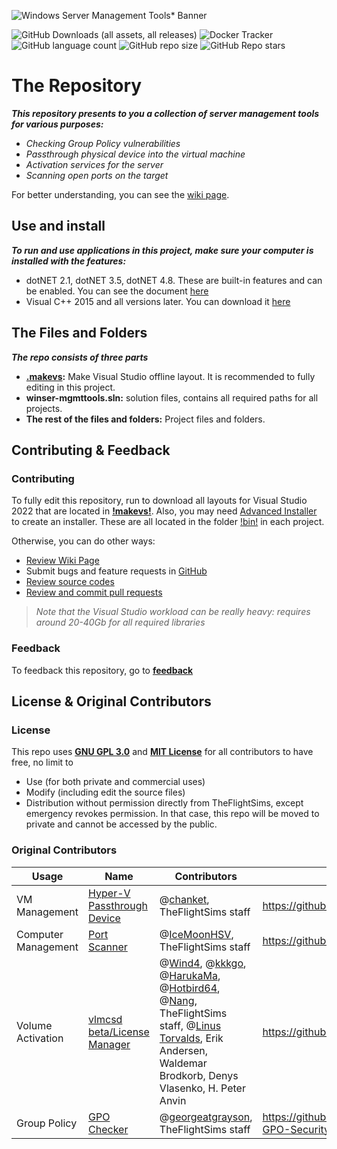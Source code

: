 ![Windows Server Management Tools* Banner](https://github.com/TheFlightSims/windowsserver-mgmttools/blob/master/banner.png?raw=true)

![GitHub Downloads (all assets, all releases)](https://img.shields.io/github/downloads/TheFlightSims/windowsserver-mgmttools/total)
![Docker Tracker](https://img.shields.io/docker/pulls/theflightsims/vlmcsd)
![GitHub language count](https://img.shields.io/github/languages/count/TheFlightSims/windowsserver-mgmttools)
![GitHub repo size](https://img.shields.io/github/repo-size/TheFlightSims/windowsserver-mgmttools)
![GitHub Repo stars](https://img.shields.io/github/stars/TheFlightSims/windowsserver-mgmttools)

# The Repository

***This repository presents to you a collection of server management tools for various purposes:***

* *Checking Group Policy vulnerabilities*
* *Passthrough physical device into the virtual machine*
* *Activation services for the server*
* *Scanning open ports on the target*

For better understanding, you can see the [wiki page](https://github.com/TheFlightSims/windowsserver-mgmttools/wiki).

## Use and install

***To run and use applications in this project, make sure your computer is installed with the features:***

 - dotNET 2.1, dotNET 3.5, dotNET 4.8. These are built-in features and can be enabled. You can see the document [here](https://learn.microsoft.com/en-us/dotnet/framework/install/dotnet-35-windows)
 - Visual C++ 2015 and all versions later. You can download it [here](https://learn.microsoft.com/en-US/cpp/windows/latest-supported-vc-redist?view=msvc-170)

## The Files and Folders

***The repo consists of three parts***

* **[.makevs](https://github.com/TheFlightSims/windowsserver-mgmttools/tree/master/.makevs):** Make Visual Studio offline layout. It is recommended to fully editing in this project.
* **winser-mgmttools.sln:** solution files, contains all required paths for all projects.
* **The rest of the files and folders:** Project files and folders.

## Contributing & Feedback

### Contributing

To fully edit this repository, run to download all layouts for Visual Studio 2022 that are located in **[!makevs!](https://github.com/TheFlightSims/windowsserver-mgmttools/tree/master/!makevs!)**.
Also, you may need [Advanced Installer](https://www.advancedinstaller.com/) to create an installer. These are all located in the folder [!bin!](https://github.com/TheFlightSims/windowsserver-mgmttools/tree/master/!bin!) in each project.

Otherwise, you can do other ways:

 - [Review Wiki Page](https://github.com/TheFlightSims/windowsserver-mgmttools/wiki)
 - Submit bugs and feature requests in [GitHub](https://github.com/TheFlightSims/windowsserver-mgmttools/issues)
 - [Review source codes](https://github.com/TheFlightSims/windowsserver-mgmttools)
 - [Review and commit pull requests](https://github.com/TheFlightSims/windowsserver-mgmttools/pulls)

> *Note that the Visual Studio workload can be really heavy: requires around 20-40Gb for all required libraries*

### Feedback

To feedback this repository, go to [**feedback**](https://github.com/TheFlightSims/windowsserver-mgmttools/issues)

## License & Original Contributors

### License

This repo uses [**GNU GPL 3.0**](https://www.gnu.org/licenses/gpl-3.0.en.html) and [**MIT License**](https://opensource.org/licenses/MIT) for all contributors to have free, no limit to

- Use (for both private and commercial uses)
- Modify (including edit the source files)
- Distribution without permission directly from TheFlightSims, except emergency revokes permission. In that case, this repo will be moved to private and cannot be accessed by the public.

### Original Contributors

|Usage|Name|Contributors|Original path|
|--|--|--|--|
|VM Management|[Hyper-V Passthrough Device](https://github.com/TheFlightSims/windowsserver-mgmttools/tree/master/hyperv-passthrough)|@[chanket](https://github.com/chanket), TheFlightSims staff|https://github.com/chanket/DDA|
|Computer Management|[Port Scanner](https://github.com/TheFlightSims/windowsserver-mgmttools/tree/master/port-scanner)|@[IceMoonHSV](https://github.com/IceMoonHSV), TheFlightSims staff|https://github.com/IceMoonHSV/PortScanner|
|Volume Activation|[vlmcsd beta/License Manager](https://github.com/TheFlightSims/windowsserver-mgmttools/tree/master/vlmcsd-beta)|@[Wind4](https://github.com/Wind4/vlmcsd), @[kkkgo](https://github.com/kkkgo), @[HarukaMa](https://github.com/HarukaMa), @[Hotbird64](https://forums.mydigitallife.net/members/hotbird64.333466/), @[Nang](https://jike.info/user/nang), TheFlightSims staff, @[Linus Torvalds](https://github.com/torvalds), Erik Andersen, Waldemar Brodkorb, Denys Vlasenko, H. Peter Anvin|https://github.com/kkkgo/vlmcsd|
|Group Policy|[GPO Checker](https://github.com/TheFlightSims/windowsserver-mgmttools/tree/master/gpo-checker)|@[georgeatgrayson](https://github.com/georgeatgrayson), TheFlightSims staff|https://github.com/georgeatgrayson/Windows-GPO-Security-Checker|
